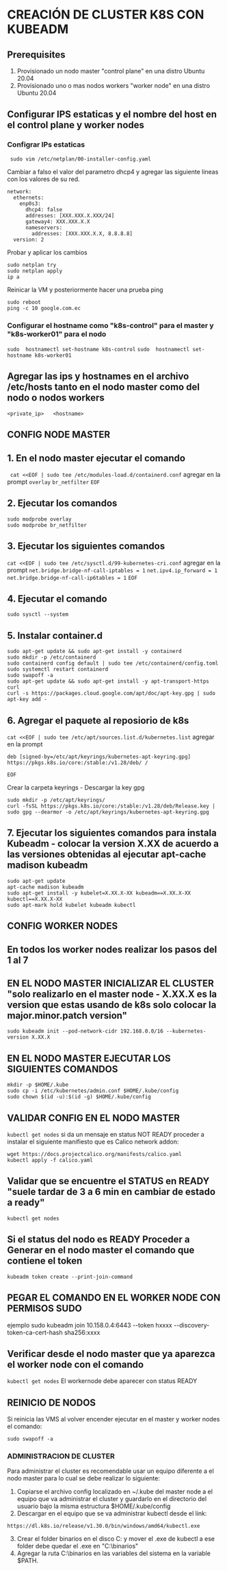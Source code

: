 # CREACIÓN DE CLUSTER K8S CON KUBEADM

## Prerequisites
1. Provisionado un nodo master "control plane" en una distro Ubuntu 20.04
2. Provisionado uno o mas  nodos workers "worker node" en una distro Ubuntu 20.04 

## Configurar IPS estaticas y el nombre del host en el control plane y worker nodes
### Configrar IPs estaticas 
```
 sudo vim /etc/netplan/00-installer-config.yaml
```
Cambiar a falso el valor del parametro dhcp4 y agregar las siguiente lineas con los valores de su red.
```
network:
  ethernets:
    enp0s3:
      dhcp4: false
      addresses: [XXX.XXX.X.XXX/24]
      gateway4: XXX.XXX.X.X
      nameservers:
        addresses: [XXX.XXX.X.X, 8.8.8.8]
  version: 2
```
Probar y aplicar los cambios
```
sudo netplan try
sudo netplan apply
ip a
```
Reinicar la VM y posteriormente hacer una prueba ping
```
sudo reboot
ping -c 10 google.com.ec
```
### Configurar el hostname como "k8s-control" para el master y "k8s-worker01" para el nodo
`sudo  hostnamectl set-hostname k8s-control`
`sudo  hostnamectl set-hostname k8s-worker01`
## Agregar las ips y hostnames en el archivo /etc/hosts tanto en el nodo master como del nodo o nodos workers 
`<private_ip>   <hostname>`

## CONFIG NODE MASTER
## 1. En el nodo master ejecutar el comando
` cat <<EOF | sudo tee /etc/modules-load.d/containerd.conf`
agregar en la prompt
`overlay`
`br_netfilter`
`EOF`
## 2. Ejecutar los comandos
```
sudo modprobe overlay
sudo modprobe br_netfilter
```
## 3.  Ejecutar los siguientes comandos
`cat <<EOF | sudo tee /etc/sysctl.d/99-kubernetes-cri.conf`
agregar en la prompt
`net.bridge.bridge-nf-call-iptables = 1`
`net.ipv4.ip_forward = 1`
`net.bridge.bridge-nf-call-ip6tables = 1`
`EOF`

## 4. Ejecutar el comando
`sudo sysctl --system`

## 5. Instalar container.d
```
sudo apt-get update && sudo apt-get install -y containerd
sudo mkdir -p /etc/containerd
sudo containerd config default | sudo tee /etc/containerd/config.toml
sudo systemctl restart containerd
sudo swapoff -a
sudo apt-get update && sudo apt-get install -y apt-transport-https curl
curl -s https://packages.cloud.google.com/apt/doc/apt-key.gpg | sudo apt-key add -
```

## 6. Agregar el paquete al reposiorio de k8s
`cat <<EOF | sudo tee /etc/apt/sources.list.d/kubernetes.list`
agregar en la prompt
```
deb [signed-by=/etc/apt/keyrings/kubernetes-apt-keyring.gpg] https://pkgs.k8s.io/core:/stable:/v1.28/deb/ /
```
```
EOF
```
Crear la carpeta keyrings - Descargar la key gpg
```
sudo mkdir -p /etc/apt/keyrings/
curl -fsSL https://pkgs.k8s.io/core:/stable:/v1.28/deb/Release.key | sudo gpg --dearmor -o /etc/apt/keyrings/kubernetes-apt-keyring.gpg
```
## 7. Ejecutar los siguientes comandos para instala Kubeadm - colocar la version X.XX de acuerdo a las versiones obtenidas al ejecutar apt-cache madison kubeadm
```
sudo apt-get update
apt-cache madison kubeadm
sudo apt-get install -y kubelet=X.XX.X-XX kubeadm==X.XX.X-XX kubectl==X.XX.X-XX
sudo apt-mark hold kubelet kubeadm kubectl 
```
## CONFIG WORKER NODES
## En todos los worker nodes realizar los pasos del 1 al 7

## EN EL NODO MASTER INICIALIZAR EL CLUSTER "solo realizarlo en el master node - X.XX.X es la version que estas usando de k8s solo colocar la major.minor.patch version"
`sudo kubeadm init --pod-network-cidr 192.168.0.0/16 --kubernetes-version X.XX.X`

## EN EL NODO MASTER EJECUTAR LOS SIGUIENTES COMANDOS
```
mkdir -p $HOME/.kube
sudo cp -i /etc/kubernetes/admin.conf $HOME/.kube/config
sudo chown $(id -u):$(id -g) $HOME/.kube/config
```

## VALIDAR CONFIG EN EL NODO MASTER
`kubectl get nodes`
si da un mensaje en status NOT READY proceder a instalar el siguiente manifiesto que es Calico network addon:
```
wget https://docs.projectcalico.org/manifests/calico.yaml
kubectl apply -f calico.yaml
```
## Validar que se encuentre el STATUS en READY "suele tardar de 3 a 6 min en cambiar de estado a ready"
`kubectl get nodes`

## Si el status del nodo es READY  Proceder a Generar en el nodo master el comando que contiene el token
`kubeadm token create --print-join-command`

## PEGAR EL COMANDO EN EL WORKER NODE CON PERMISOS SUDO
ejemplo sudo kubeadm join 10.158.0.4:6443 --token hxxxx --discovery-token-ca-cert-hash sha256:xxxx

## Verificar desde el nodo master que ya aparezca el worker node con el comando
`kubectl get nodes`
El workernode debe aparecer con status READY

## REINICIO DE NODOS
Si reinicia las VMS al volver encender ejecutar en el master y worker nodes el comando:
```
sudo swapoff -a
```
### ADMINISTRACION DE CLUSTER
Para administrar el cluster es recomendable usar un equipo diferente a el nodo master para lo cual se debe realizar lo siguiente:
1. Copiarse el archivo config localizado en ~/.kube del master node a el equipo que va administrar el cluster y guardarlo en el directorio del usuario bajo la misma estructura $HOME/.kube/config
2. Descargar en el equipo que se va administrar kubectl desde el link:
```
https://dl.k8s.io/release/v1.30.0/bin/windows/amd64/kubectl.exe
```
3. Crear el folder binarios en el disco C: y mover el .exe de kubectl a ese folder debe quedar el .exe en "C:\binarios"
4. Agregar la ruta C:\binarios en las variables del sistema en la variable $PATH.
   
